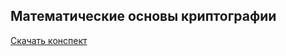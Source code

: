 ## Математические основы криптографии

[Скачать конспект](https://github.com/ediah/knowledge/edit/main/docs/index.md) 

